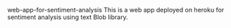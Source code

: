 web-app-for-sentiment-analysis
This is a web app deployed on heroku for sentiment analysis using text Blob library.
